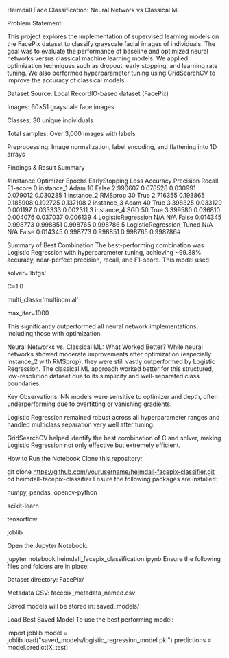 Heimdall Face Classification: Neural Network vs Classical ML

Problem Statement

This project explores the implementation of supervised learning models on the FacePix dataset to classify grayscale facial images of individuals.
The goal was to evaluate the performance of baseline and optimized neural networks versus classical machine learning models.
We applied optimization techniques such as dropout, early stopping, and learning rate tuning.
We also performed hyperparameter tuning using GridSearchCV to improve the accuracy of classical models.

Dataset
Source: Local RecordIO-based dataset (FacePix)

Images: 60×51 grayscale face images

Classes: 30 unique individuals

Total samples: Over 3,000 images with labels

Preprocessing: Image normalization, label encoding, and flattening into 1D arrays

Findings & Result Summary


#Instance	    Optimizer         	Epochs	    EarlyStopping	     Loss	    Accuracy	     Precision	      Recall	          F1-score
  0	       instance_1	          Adam	10	       False        2.990607    0.078528	     0.030991	       0.079012           0.030285
  1  	     instance_2   	   RMSprop	30	       True	        2.716355	  0.193865	     0.185908	       0.192725           0.137108
  2	       instance_3	          Adam	40	       True	        3.398325	  0.033129	     0.001197        0.033333           0.002311
  3        instance_4           	SGD	50	       True	        3.399580	  0.036810	     0.004076	       0.037037           0.006139
  4	    LogisticRegression	     N/A	N/A	       False	      0.014345	  0.998773	     0.998851	       0.998765           0.998786
  5	    LogisticRegression_Tuned	N/A	N/A	       False	      0.014345	  0.998773	     0.998851	       0.998765           0.998786#





Summary of Best Combination
The best-performing combination was Logistic Regression with hyperparameter tuning, achieving ~99.88% accuracy, near-perfect precision, recall, and F1-score. This model used:

solver='lbfgs'

C=1.0

multi_class='multinomial'

max_iter=1000

This significantly outperformed all neural network implementations, including those with optimization.

Neural Networks vs. Classical ML: What Worked Better?
While neural networks showed moderate improvements after optimization (especially instance_2 with RMSprop), they were still vastly outperformed by Logistic Regression. The classical ML approach worked better for this structured, low-resolution dataset due to its simplicity and well-separated class boundaries.

Key Observations:
NN models were sensitive to optimizer and depth, often underperforming due to overfitting or vanishing gradients.

Logistic Regression remained robust across all hyperparameter ranges and handled multiclass separation very well after tuning.

GridSearchCV helped identify the best combination of C and solver, making Logistic Regression not only effective but extremely efficient.

How to Run the Notebook
Clone this repository:

git clone https://github.com/yourusername/heimdall-facepix-classifier.git
cd heimdall-facepix-classifier
Ensure the following packages are installed:

numpy, pandas, opencv-python

scikit-learn

tensorflow

joblib

Open the Jupyter Notebook:

jupyter notebook heimdall_facepix_classification.ipynb
Ensure the following files and folders are in place:

Dataset directory: FacePix/

Metadata CSV: facepix_metadata_named.csv

Saved models will be stored in: saved_models/




Load Best Saved Model
To use the best performing model:

import joblib
model = joblib.load("saved_models/logistic_regression_model.pkl")
predictions = model.predict(X_test)

